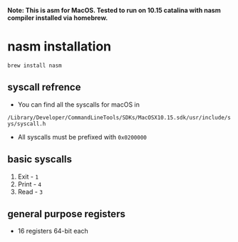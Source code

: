 **Note: This is asm for MacOS. Tested to run on 10.15 catalina with nasm compiler installed via homebrew.**

# nasm installation
`brew install nasm`

## syscall refrence
- You can find all the syscalls for macOS in 

``/Library/Developer/CommandLineTools/SDKs/MacOSX10.15.sdk/usr/include/sys/syscall.h ``

- All syscalls must be prefixed with ``0x0200000``

## basic syscalls

1. Exit - `1`
2. Print - `4`
3. Read - `3`

## general purpose registers
- 16 registers 64-bit each

